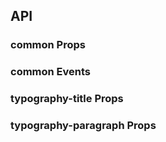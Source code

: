## API

### common Props

<field-table :data="props"/>

### common Events

<field-table :data="emits" type="emits"/>

### typography-title Props

<field-table :data="titleProps"/>

### typography-paragraph Props

<field-table :data="paragraphProps"/>

<script setup>
import { ref } from 'vue';
const props = ref([
  {
    name: 'type',
    desc: '文本类型',
    type: "`'primary' | 'secondary' | 'success' | 'danger' | 'warning'`",
    value: '-',
  },
  {
    name: 'bold',
    desc: '粗体',
    type: '`boolean`',
    value: '`false`',
  },
  {
    name: 'mark',
    desc: '添加标记样式',
    type: '`boolean | { color: string }`',
    value: '`false`',
  },
  {
    name: 'underline',
    desc: '下划线样式',
    type: '`boolean`',
    value: '`false`',
  },
  {
    name: 'delete',
    desc: '删除线样式',
    type: '`boolean`',
    value: '`false`',
  },
  {
    name: 'code',
    desc: '代码块样式',
    type: '`boolean`',
    value: '`false`',
  },
  {
    name: 'disabled',
    desc: '禁用状态',
    type: '`boolean`',
    value: '`false`',
  },
  {
    name: 'editable',
    desc: '开启可编辑功能',
    type: '`boolean`',
    value: '`false`',
  },
  {
    name: 'editing (v-model)',
    desc: '是否在编辑状态',
    type: '`boolean`',
    value: '-',
  },
  {
    name: 'default-editing',
    desc: '默认的编辑状态',
    type: '`boolean`',
    value: '`false`',
  },
  {
    name: 'edit-text (v-model)',
    desc: '编辑的文字',
    type: '`string`',
    value: '-',
  },
  {
    name: 'copyable',
    desc: '开启复制功能',
    type: '`boolean`',
    value: '`false`',
  },
  {
    name: 'copy-text',
    desc: '复制的文字',
    type: '`string`',
    value: '-',
  },
  {
    name: 'copy-delay',
    desc: '复制成功后，复制按钮恢复到可点击状态的延迟时间，单位是毫秒 (2.16.0+)',
    type: '`number`',
    value: '`3000`',
  },
  {
    name: 'edit-tooltip-props',
    desc: '编辑按钮问题提示配置 (2.32.0+)',
    type: '`object`',
    value: '-',
  },
  {
    name: 'copy-tooltip-props',
    desc: '拷贝按钮问题提示配置 (2.32.0+)',
    type: '`object`',
    value: '-',
  },
]);
const emits =  ref([
  {
    name: 'edit-start',
    desc: '开始编辑',
    type: '`() => void`',
    value: '-',
  },
  {
    name: 'change',
    desc: '编辑内容变化',
    type: '`(text: string) => void`',
    value: '-',
  },
  {
    name: 'edit-end',
    desc: '编辑结束',
    type: '`() => void`',
    value: '-',
  },
  {
    name: 'copy',
    desc: '复制',
    type: '`(text: string) => void`',
    value: '-',
  },
]);
const titleProps = ref([
  {
    name: 'heading',
    desc: '标题级别，相当于 h1 h2 h3 h4 h5 h6',
    type: "`'1' | '2' | '3' | '4' | '5' | '6'`",
    value: "`'1'`",
  },
]);
const paragraphProps = ref([
  {
    name: 'blockquote',
    desc: '长引用',
    type: '`boolean`',
    value: '`false`',
  },
  {
    name: 'spacing',
    desc: '段落的的行高，长文本(大于5行)的时候推荐使用默认行高，短文本(小于等于3行)推荐使用 close 紧密的行高。',
    type: "`'default' | 'close'`",
    value: "`'default'`",
  },
]);
</script>

